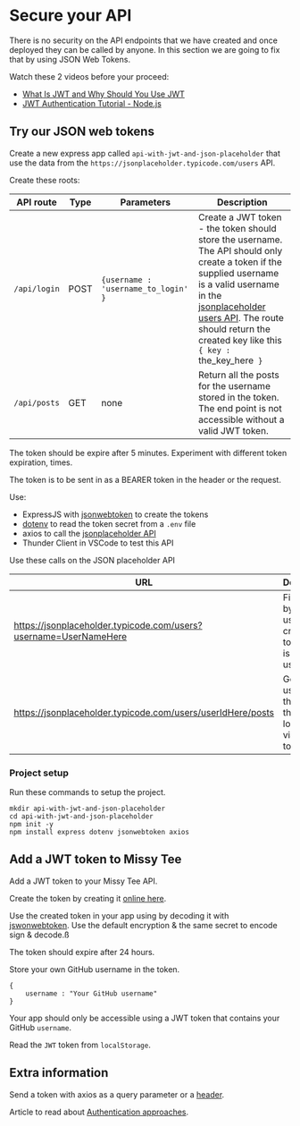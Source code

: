 # Secure your API

There is no security on the API endpoints that we have created and once deployed they can be called by anyone. In this section we are going to fix that by using JSON Web Tokens.

Watch these 2 videos before your proceed:

* [What Is JWT and Why Should You Use JWT](https://www.youtube.com/watch?v=7Q17ubqLfaM)
* [JWT Authentication Tutorial - Node.js](https://www.youtube.com/watch?v=mbsmsi7l3r4)

## Try our JSON web tokens

Create a new express app called `api-with-jwt-and-json-placeholder` that use the data from the `https://jsonplaceholder.typicode.com/users` API.

Create these roots:

API route    | Type | Parameters | Description
-------------|------|-------- | --------
`/api/login` | POST | `{username : 'username_to_login' }` | Create a JWT token - the token should store the username. The API should only create a token if the supplied username is a valid username in the [jsonplaceholder users API](https://jsonplaceholder.typicode.com/). The route should return the created key like this `{ key : `the_key_here` }`
`/api/posts` | GET  | none | Return all the posts for the username stored in the token. The end point is not accessible without a valid JWT token.

The token should be expire after 5 minutes. Experiment with different token expiration, times.

The token is to be sent in as a BEARER token in the header or the request.

Use:
* ExpressJS with [jsonwebtoken](https://www.npmjs.com/package/jsonwebtoken) to create the tokens
* [dotenv](https://www.npmjs.com/package/dotenv) to read the token secret from a `.env` file
* axios to call the [jsonplaceholder API](https://jsonplaceholder.typicode.com/users)
* Thunder Client in VSCode to test this API

Use these calls on the JSON placeholder API

 URL   | Description		
-------|-----
https://jsonplaceholder.typicode.com/users?username=UserNameHere| Find a user by username - create a token if this is a valid user.
https://jsonplaceholder.typicode.com/users/userIdHere/posts | Get the userId from the user that was looked up via the token. 

### Project setup

Run these commands to setup the project.

```
mkdir api-with-jwt-and-json-placeholder
cd api-with-jwt-and-json-placeholder 
npm init -y
npm install express dotenv jsonwebtoken axios
```

## Add a JWT token to Missy Tee

Add a JWT token to your Missy Tee API.

Create the token by creating it [online here](https://jwt.io/).

Use the created token in your app using by decoding it with [jswonwebtoken](https://www.npmjs.com/package/jsonwebtoken). Use the default encryption & the same secret to encode sign & decode.ß

The token should expire after 24 hours.

Store your own GitHub username in the token.

```
{
	username : "Your GitHub username"
}
```

Your app should only be accessible using a JWT token that contains your GitHub `username`.

Read the `JWT` token from `localStorage`.

## Extra information

Send a token with axios as a query parameter or a [header](https://flaviocopes.com/axios-send-authorization-header/).

Article to read about [Authentication approaches](https://stackoverflow.com/questions/17000835/token-authentication-vs-cookies#:~:text=A%20Token%20can%20be%20given,browser%20(by%20the%20browser).).